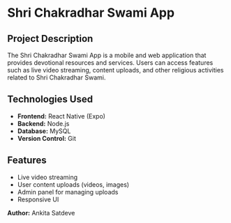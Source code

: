 # Shri Chakradhar Swami App

## Project Description

The Shri Chakradhar Swami App is a mobile and web application that provides devotional resources and services. Users can access features such as live video streaming, content uploads, and other religious activities related to Shri Chakradhar Swami.

## Technologies Used

- **Frontend:** React Native (Expo)
- **Backend:** Node.js
- **Database:** MySQL
- **Version Control:** Git

## Features

- Live video streaming
- User content uploads (videos, images)
- Admin panel for managing uploads
- Responsive UI

**Author:** Ankita Satdeve
